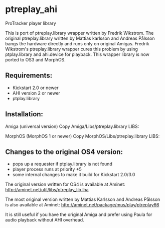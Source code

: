 # ptreplay_ahi
ProTracker player library


This is port of ptreplay.library wrapper written by Fredrik Wikstrom.
The original ptreplay.library written by Mattias karlsson and Andreas Pålsson
bangs the hardware directly and runs only on original Amigas.
Fredrik Wikstrom's ptreplay.library wrapper cures this problem by using
ptplay.library and ahi.device for playback. This wrapper library is now ported
to OS3 and MorphOS.

 Requirements:
 -------------

 - Kickstart 2.0 or newer
 - AHI version 2 or newer
 - ptplay.library


 Installation:
 -------------

 Amiga (universal version)
  Copy Amiga/Libs/ptreplay.library LIBS:

 MorphOS (MorphOS 1 or newer)
  Copy MorphOS/Libs/ptreplay.library LIBS:


 Changes to the original OS4 version:
 ------------------------------------

 - pops up a requester if ptplay.library is not found
 - player process runs at priority +5
 - some internal changes to make it build for Kickstart 2.0/3.0


 The original version written for OS4 is available at Aminet:
   http://aminet.net/util/libs/ptreplay_lib.lha

 The most original version written by Mattias Karlsson and Andreas Pålsson
 is also available at Aminet:
   http://aminet.net/package/mus/play/ptreplay66

 It is still useful if you have the original Amiga and prefer using Paula
 for audio playback without AHI overhead.
